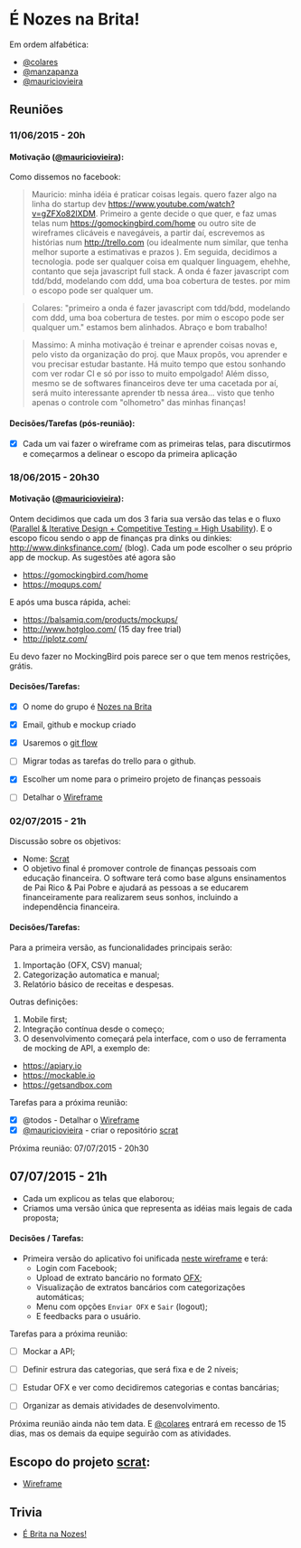 # É Nozes na Brita!

Em ordem alfabética:

* [@colares](http://github.com/colares)
* [@manzapanza](http://github.com/manzapanza)
* [@mauriciovieira](http://github.com/mauriciovieira)

## Reuniões

### 11/06/2015 - 20h

#### Motivação ([@mauriciovieira](http://github.com/mauriciovieira)):

Como dissemos no facebook:

> Mauricio:  minha idéia é praticar coisas legais. quero fazer algo na linha do startup dev https://www.youtube.com/watch?v=gZFXo82lXDM. Primeiro a gente decide o que quer, e faz umas telas num https://gomockingbird.com/home ou outro site de wireframes clicáveis e navegáveis, a partir daí, escrevemos as histórias num http://trello.com (ou idealmente num similar, que tenha melhor suporte a estimativas e prazos ). Em seguida, decidimos a tecnologia. pode ser qualquer coisa em qualquer linguagem, ehehhe, contanto que seja javascript full stack. A onda é fazer javascript com tdd/bdd, modelando com ddd, uma boa cobertura de testes. por mim o escopo pode ser qualquer um.

> Colares: "primeiro a onda é fazer javascript com tdd/bdd, modelando com ddd, uma boa cobertura de testes. por mim o escopo pode ser qualquer um." estamos bem alinhados. Abraço e bom trabalho!

> Massimo: A minha motivação é treinar e aprender coisas novas e, pelo visto da organização do proj. que Maux propôs, vou aprender e vou precisar estudar bastante. Há muito tempo que estou sonhando com ver rodar CI e só por isso to muito empolgado! Além disso, mesmo se de softwares financeiros deve ter uma cacetada por aí, será muito interessante aprender tb nessa área... visto que tenho apenas o controle com "olhometro" das minhas finanças!

#### Decisões/Tarefas (pós-reunião):

- [x] Cada um vai fazer o wireframe com as primeiras telas, para discutirmos e começarmos a delinear o escopo da primeira aplicação

###  18/06/2015 - 20h30

#### Motivação ([@mauriciovieira](http://github.com/mauriciovieira)):

Ontem decidimos que cada um dos 3 faria sua versão das telas e o fluxo ([Parallel & Iterative Design + Competitive Testing = High Usability](http://www.nngroup.com/articles/parallel-and-iterative-design/)). E o escopo ficou sendo o app de finanças pra dinks ou dinkies: http://www.dinksfinance.com/ (blog). Cada um pode escolher o seu próprio app de mockup. As sugestões até agora são

* https://gomockingbird.com/home
* https://moqups.com/

E após uma busca rápida, achei:

* https://balsamiq.com/products/mockups/
* http://www.hotgloo.com/ (15 day free trial)
* http://iplotz.com/

Eu devo fazer no MockingBird pois parece ser o que tem menos restrições, grátis.

#### Decisões/Tarefas:

- [x] O nome do grupo é [Nozes na Brita](http://github.com/nozesnabrita)
- [x] Email, github e mockup criado
- [x] Usaremos o [git flow](https://github.com/nvie/gitflow)
- [ ] Migrar todas as tarefas do trello para o github.
- [x] Escolher um nome para o primeiro projeto de finanças pessoais
- [ ] Detalhar o [Wireframe](https://moqups.com/nozesnabrita@gmail.com/ACmJwGka)


###  02/07/2015 - 21h

Discussão sobre os objetivos:

* Nome: [Scrat](http://iceage.wikia.com/wiki/Scrat)
* O objetivo final é promover controle de finanças pessoais com educação financeira. O software terá como base alguns ensinamentos de Pai Rico & Pai Pobre e ajudará as pessoas a se educarem financeiramente para realizarem seus sonhos, incluindo a independência financeira.

#### Decisões/Tarefas:

Para a primeira versão, as funcionalidades principais serão:

1. Importação (OFX, CSV) manual;
2. Categorização automatica e manual;
3. Relatório básico de receitas e despesas.

Outras definições:

1. Mobile first;
1. Integração contínua desde o começo;
1. O desenvolvimento começará pela interface, com o uso de ferramenta de mocking de API, a exemplo de:
  * https://apiary.io
  * https://mockable.io
  * https://getsandbox.com

Tarefas para a próxima reunião:
- [x] @todos - Detalhar o [Wireframe](https://moqups.com/nozesnabrita@gmail.com/ACmJwGka)
- [x] [@mauriciovieira](http://github.com/mauriciovieira) - criar o repositório [scrat](https://github.com/NozesNaBrita/scrat)

Próxima reunião: 07/07/2015 - 20h30


## 07/07/2015 - 21h

* Cada um explicou as telas que elaborou;
* Criamos uma versão única que representa as idéias mais legais de cada proposta;

#### Decisões / Tarefas:

* Primeira versão do aplicativo foi unificada [neste wireframe](https://moqups.com/thicolares/gee9Dgig) e terá:
    * Login com Facebook;
    * Upload de extrato bancário no formato [OFX](http://www.ofx.net/);
    * Visualização de extratos bancários com categorizações automáticas;
    * Menu com opções `Enviar OFX` e `Sair` (logout);
    * E feedbacks para o usuário.

Tarefas para a próxima reunião:

- [ ] Mockar a API;
- [ ] Definir estrura das categorias, que será fixa e de 2 níveis;
- [ ] Estudar OFX e ver como decidiremos categorias e contas bancárias;
- [ ] Organizar as demais atividades de desenvolvimento.


Próxima reunião ainda não tem data. E [@colares](http://github.com/colares) entrará em recesso de 15 dias, mas os demais da equipe seguirão com as atividades.


## Escopo do projeto [scrat](http://github.com/NozesNaBrita/scrat):

* [Wireframe](https://moqups.com/nozesnabrita@gmail.com/ACmJwGka)

## Trivia

* [É Brita na Nozes!](http://colunas.revistagalileu.globo.com/buzz/2013/02/25/chineses-vendem-nozes-falsificadas-com-pedras-dentro/)
